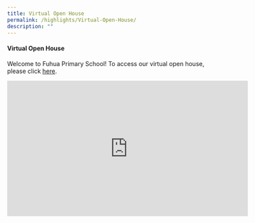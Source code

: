 ```yaml
---
title: Virtual Open House
permalink: /highlights/Virtual-Open-House/
description: ""
---
```

#### **Virtual Open House**


Welcome to Fuhua Primary School! To access our virtual open house, please click [here](https://www.youtube.com/watch?v=nDVJfZ4A4W4).

<iframe width="560" height="315" src="https://www.youtube.com/embed/nDVJfZ4A4W4" title="YouTube video player" frameborder="0" allow="accelerometer; autoplay; clipboard-write; encrypted-media; gyroscope; picture-in-picture" allowfullscreen></iframe>